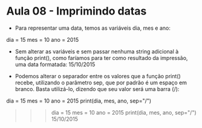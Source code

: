 
# Aula 08 - Imprimindo datas

- Para representar uma data, temos as variáveis dia, mes e ano:

dia = 15
mes = 10
ano = 2015

- Sem alterar as variáveis e sem passar nenhuma string adicional à função print(), como faríamos para ter como resultado da impressão, uma data formatada:
15/10/2015


- Podemos alterar o separador entre os valores que a função print() recebe, utilizando o parâmetro sep, que por padrão é um espaço em branco. Basta utilizá-lo, dizendo que seu valor será uma barra (/):

dia = 15
mes = 10
ano = 2015
print(dia, mes, ano, sep="/")

>>> dia = 15
>>> mes = 10
>>> ano = 2015
>>> print(dia, mes, ano, sep="/")
15/10/2015
>>>
